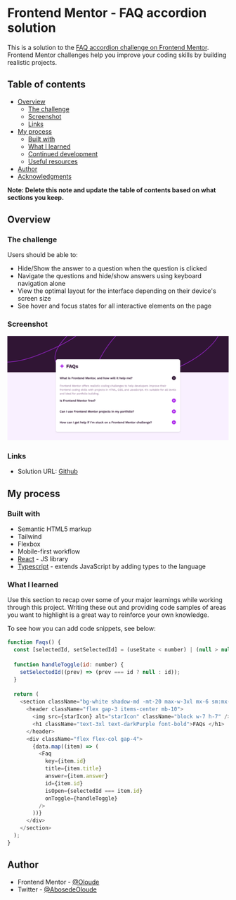 # Frontend Mentor - FAQ accordion solution

This is a solution to the [FAQ accordion challenge on Frontend Mentor](https://www.frontendmentor.io/challenges/faq-accordion-wyfFdeBwBz). Frontend Mentor challenges help you improve your coding skills by building realistic projects.

## Table of contents

- [Overview](#overview)
  - [The challenge](#the-challenge)
  - [Screenshot](#screenshot)
  - [Links](#links)
- [My process](#my-process)
  - [Built with](#built-with)
  - [What I learned](#what-i-learned)
  - [Continued development](#continued-development)
  - [Useful resources](#useful-resources)
- [Author](#author)
- [Acknowledgments](#acknowledgments)

**Note: Delete this note and update the table of contents based on what sections you keep.**

## Overview

### The challenge

Users should be able to:

- Hide/Show the answer to a question when the question is clicked
- Navigate the questions and hide/show answers using keyboard navigation alone
- View the optimal layout for the interface depending on their device's screen size
- See hover and focus states for all interactive elements on the page

### Screenshot

![preview](./public/preview.png)

### Links

- Solution URL: [Github](https://github.com/oloude)

## My process

### Built with

- Semantic HTML5 markup
- Tailwind
- Flexbox
- Mobile-first workflow
- [React](https://reactjs.org/) - JS library
- [Typescript](https://www.typescriptlang.org/) - extends JavaScript by adding types to the language

### What I learned

Use this section to recap over some of your major learnings while working through this project. Writing these out and providing code samples of areas you want to highlight is a great way to reinforce your own knowledge.

To see how you can add code snippets, see below:

```js
function Faqs() {
  const [selectedId, setSelectedId] = (useState < number) | (null > null);

  function handleToggle(id: number) {
    setSelectedId((prev) => (prev === id ? null : id));
  }

  return (
    <section className="bg-white shadow-md -mt-20 max-w-3xl mx-6 sm:mx-auto p-6 rounded-xl">
      <header className="flex gap-3 items-center mb-10">
        <img src={starIcon} alt="starIcon" className="block w-7 h-7" />
        <h1 className="text-3xl text-darkPurple font-bold">FAQs </h1>
      </header>
      <div className="flex flex-col gap-4">
        {data.map((item) => (
          <Faq
            key={item.id}
            title={item.title}
            answer={item.answer}
            id={item.id}
            isOpen={selectedId === item.id}
            onToggle={handleToggle}
          />
        ))}
      </div>
    </section>
  );
}
```

## Author

- Frontend Mentor - [@Oloude](https://www.frontendmentor.io/profile/oloude)
- Twitter - [@AbosedeOloude](https://www.twitter.com/AbosedeOloude)
